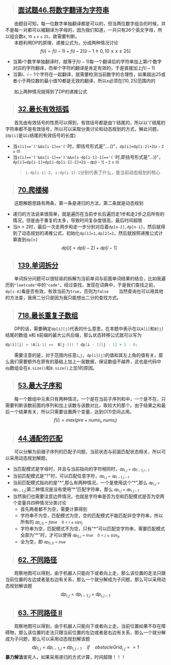 > ## [面试题46.将数字翻译为字符串](https://leetcode-cn.com/problems/ba-shu-zi-fan-yi-cheng-zi-fu-chuan-lcof/)<br>
&emsp;&emsp;由题目可知，每一位数字单独翻译都是可以的，但当两位数字组合的时候，并不是每一对都可以被翻译为字母的，因为我们知道，一共只有26个英文字母，所以组合数$x$, <small>$10\leq x\leq 25$</small>，故需要判断。<br>
&emsp;&emsp;本题利用DP的原理，递推公式为，分成两种情况讨论
$$f(i)=f(i-1)+f(i-2)[i-1\geq 0,10\leq x\leq 25]$$
* 当第$i$个数字单独翻译时，就等于$f(i-1)$每一个翻译后的字符串加上第$i$个数字对应的字符翻译，而单个字符的翻译是肯定有效的，于是直接加上$f(i-1)$
* 当第$i$、$i-1$个字符在一起翻译，就需要检测当前数字的合理性，如果超出25或者小于两位数的最小值10都是无效的翻译，所以$x$必须在$[10,25]$范围内的

&emsp;&emsp;如上两种情况就得到了DP的递推公式

> ## [32.最长有效括弧](https://leetcode-cn.com/problems/-valid-parentheses/)
&emsp;&emsp;首先由有效括号的性质可以得到，有效括号都是由')'结尾的，所以以'('结尾的字符串都不是有效括号，所以可以采取分类讨论和动态规划的方式，解此问题，(`dp[i]`是以`i`结尾的有效括号的长度)
* 当`s[i]==')'&&s[i-1]=='('`时，即括号形式是"....()"，`dp[i]=dp[i-2]+2`<small>($x-2 \ge 0$)</small>
* 当`s[i]==')'&&s[i-1]==')'&&s[i-dp[i-1]-1]=='('`时,即括号形式是"...))"，`dp[i]=dp[i-1]+dp[i-dp[i-1]-2]+2`<small>($i-dp[i-1]-2 \ge 0$)</small>
    > `i-dp[i-1]-2`、`i-dp[i-1]-1`分别代表了什么，是当前动态规划的核心
> ## [70.爬楼梯](https://leetcode-cn.com/problems/climbing-stairs/)
&emsp;&emsp;这题解题思路有两条，第一条是递归的方法，第二条就是动态规划
* 递归的方法说来很简单，就是遍历在当前步长后遍历走1步和走2步之后所有的情况，但是由于重复的太多，导致时间复杂度很高，最后时间超限
* 当$n>2$时，最后一次走两步和走一步分别对应着`dp[n-2],dp[n-1]`，然后就得到了动态规划的递推公式，初始化`dp[1]=1,dp[2]=2`，然后就按照递推公式计算直到`dp[n]`
$$dp[i]=dp[i-2]+dp[i-1]$$

> ## [139.单词拆分](https://leetcode-cn.com/problems/word-break/)
&emsp;&emsp;单词拆分问题可以很轻易的拆解为当前单词与前面单词结果的结合，比如我遍历到`"leetcode"`中的`"code"`，经过查找，发现在词典中，于是我们查找之前，`dp[i-4]`看是否有效，有效当前为`true`，否则为`false`
&emsp;&emsp;当然查询也可以用其他的方法查，我用二分只是因为我只能想出二分的查找方式。

> ## [718.最长重复子数组](https://leetcode-cn.com/problems/maximum-length-of-repeated-subarray/)
&emsp;&emsp;DP的话，需要确定`dp[i][j]`代表的什么意思，在本题中表示在以`A[i]`和`B[j]`结尾的数组 `A`和 `B`前缀的最大公共后缀，那么状态转移公式就可以写为 
```C++
dp[i][j] = (A[i-1] ==  B[j-1]) ? dp[i - 1][j - 1] + 1 : 0;
```
&emsp;&emsp;需要注意的是，对于范围内任意`i`,`j`，`dp[i][j]`的值和其左上角的值有关，那么我们需要额外在原有的基础上加上一层数据，保证数组不越界，这也是代码中`dp`数组会在`A.size()`和`B.size()`上加1的原因。

> ## [53.最大子序和](https://leetcode-cn.com/problems/maximum-subarray/)
&emsp;&emsp;每一个数组中元素只有两种情况，一个是在当前子序列和中，一个是不在，只需要判断该数前面的序列和加上该数与该数对比，取较大的那个。由于结果之和最后一个结果有关，所以只需要设置两个变量，达到$O(1)$空间占用。
$$f(i)=max(pre+nums_{i},nums_{i})$$

> ## [44.通配符匹配](https://leetcode-cn.com/problems/wildcard-matching/)
&emsp;&emsp;可以分解为前缀子序列的匹配子问题，当前状态与前面匹配状态相关，所以可以采用动态规划解题。
* 当匹配模式是字母时，并且与当前指向的字符相同时，<small>$dp_{i,j}=dp_{i-1,j-1}$</small>
* 当前匹配模式是"?"时，可以匹配任意字符，<small>$dp_{i,j}=dp_{i-1,j-1}$</small>
* 当前匹配模式指向的是"\*",那么有两种情况，一个是使用这个“\*”,那么 <small>$dp_{i,j}=dp_{i-1,j}$</small>;第二种情况是没有使用“\*”匹配字符串，那么 <small>$dp_{i,j}=dp_{i,j-1}$</small>
* 当然我们也需要注意边界情况，也就是字符串是否为空和匹配模式是否为空两个变量共四种情况分类讨论
    * 首先两者都不为空，需要计算得到
    * 字符串不为空，匹配模式为空，空的匹配模式不能匹配非空字符串，所以所有的 <small>$dp_{i,0}=false \quad 0<i \le size_j$</small>
    * 字符串为空，匹配模式不为空，只有"\*"可以匹配空字符串，需要匹配模式全部为"\*"时，才可以使得 <small>$dp_{0,j}=true \quad 0<j\le size_{p}$</small>
    * 全为空，即 <small>$dp_{0,0}=true$</small>

> ## [62. 不同路径](https://leetcode-cn.com/problems/unique-paths/)
&emsp;&emsp;观察地图可以得到，由于机器人只能向下或者向上走，那么该位置的走法只跟当前位置的左边或者是右边有关系，那么一个就分解成为子问题，那么可以采用动态规划解该题
$$dp_{i,j}=dp_{i-1,j}+dp_{i,j-1}$$

> ## [63. 不同路径 II](https://leetcode-cn.com/problems/unique-paths-ii/)
&emsp;&emsp;观察地图可以得到，由于机器人只能向下或者向上走，当前位置如果不存在障碍物，那么该位置的走法只跟当前位置的左边或者是右边有关系，那么一个就分解成为子问题，那么可以采用动态规划解该题 
$$dp_{i,j}=dp_{i-1,j}+dp_{i,j-1} \quad if\quad obstacleGrid_{i,j}==1$$
**暴力解法**害死人，如果采用递归的方式计算，时间超限！！！
